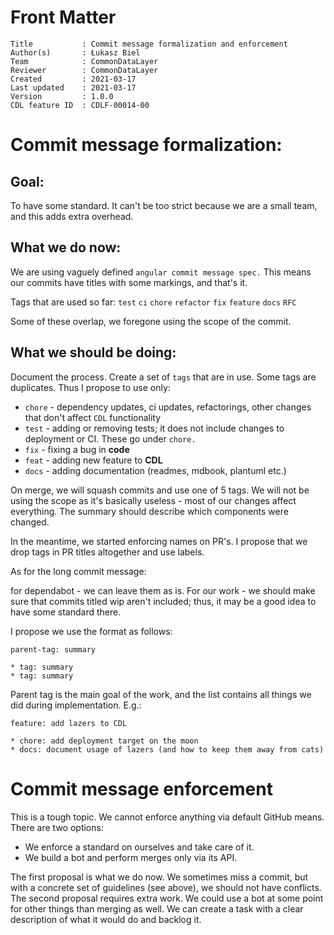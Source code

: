 # Front Matter

```
Title           : Commit message formalization and enforcement
Author(s)       : Łukasz Biel
Team            : CommonDataLayer
Reviewer        : CommonDataLayer
Created         : 2021-03-17
Last updated    : 2021-03-17
Version         : 1.0.0
CDL feature ID  : CDLF-00014-00
```

# Commit message formalization:

## Goal:
To have some standard. It can't be too strict because we are a small team, and this adds extra overhead.

## What we do now:
We are using vaguely defined `angular commit message spec.` This means our commits have titles with some markings, and that's it.

Tags that are used so far:
`test`
`ci`
`chore`
`refactor`
`fix`
`feature`
`docs`
`RFC`

Some of these overlap, we foregone using the scope of the commit.

## What we should be doing:
Document the process. Create a set of `tags` that are in use.
Some tags are duplicates. Thus I propose to use only:

* `chore` - dependency updates, ci updates, refactorings, other changes that don't affect `CDL` functionality
* `test` - adding or removing tests; it does not include changes to deployment or CI. These go under `chore.`
* `fix` - fixing a bug in **code**
* `feat` - adding new feature to **CDL**
* `docs` - adding documentation (readmes, mdbook, plantuml etc.)

On merge, we will squash commits and use one of 5 tags. We will not be using the scope as it's basically useless - most of our changes affect everything.
The summary should describe which components were changed.

In the meantime, we started enforcing names on PR's.
I propose that we drop tags in PR titles altogether and use labels.

As for the long commit message:

for dependabot - we can leave them as is.
For our work - we should make sure that commits titled wip aren't included; thus, it may be a good idea to have some standard there.

I propose we use the format as follows:

```
parent-tag: summary

* tag: summary
* tag: summary
```

Parent tag is the main goal of the work, and the list contains all things we did during implementation. E.g.:

```
feature: add lazers to CDL

* chore: add deployment target on the moon
* docs: document usage of lazers (and how to keep them away from cats)
```

# Commit message enforcement
This is a tough topic. We cannot enforce anything via default GitHub means. There are two options:

* We enforce a standard on ourselves and take care of it.
* We build a bot and perform merges only via its API.

The first proposal is what we do now. We sometimes miss a commit, but with a concrete set of guidelines (see above), we should not have conflicts.
The second proposal requires extra work. We could use a bot at some point for other things than merging as well.
We can create a task with a clear description of what it would do and backlog it.
